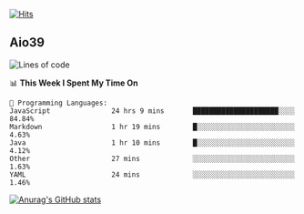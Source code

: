 [![Hits](https://hits.seeyoufarm.com/api/count/incr/badge.svg?url=https%3A%2F%2Fgithub.com%2Faio39&count_bg=%2339C5BB&title_bg=%23555555&icon=&icon_color=%23E7E7E7&title=hits&edge_flat=false)](https://hits.seeyoufarm.com)

## Aio39

<!--START_SECTION:waka-->
![Lines of code](https://img.shields.io/badge/From%20Hello%20World%20I%27ve%20Written-402482%20lines%20of%20code-blue)

📊 **This Week I Spent My Time On** 

```text
💬 Programming Languages: 
JavaScript               24 hrs 9 mins       █████████████████████░░░░   84.84% 
Markdown                 1 hr 19 mins        █░░░░░░░░░░░░░░░░░░░░░░░░   4.63% 
Java                     1 hr 10 mins        █░░░░░░░░░░░░░░░░░░░░░░░░   4.12% 
Other                    27 mins             ░░░░░░░░░░░░░░░░░░░░░░░░░   1.63% 
YAML                     24 mins             ░░░░░░░░░░░░░░░░░░░░░░░░░   1.46%

```


<!--END_SECTION:waka-->
[![Anurag's GitHub stats](https://github-readme-stats.vercel.app/api?username=aio39)](https://github.com/anuraghazra/github-readme-stats)

<!--
**aio39/aio39** is a ✨ _special_ ✨ repository because its `README.md` (this file) appears on your GitHub profile.

Here are some ideas to get you started:

- 🔭 I’m currently working on ...
- 🌱 I’m currently learning ...
- 👯 I’m looking to collaborate on ...
- 🤔 I’m looking for help with ...
- 💬 Ask me about ...
- 📫 How to reach me: ...
- 😄 Pronouns: ...
- ⚡ Fun fact: ...
-->
